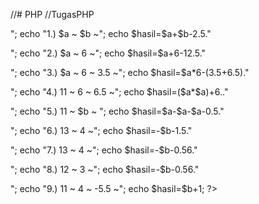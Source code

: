 //# PHP
//TugasPHP

<?php
$a=10;
$b=5;

echo "Operasi Aritmatika"."<p>";
echo "1.) $a ~ $b ~";
echo $hasil=$a+$b-2.5."<p>";

echo "2.) $a ~ 6 ~";
echo $hasil=$a+6-12.5."<p>";

echo "3.) $a ~ 6 ~ 3.5 ~";
echo $hasil=$a*6-(3.5+6.5)."<p>";

echo "4.) 11 ~ 6 ~ 6.5 ~";
echo $hasil=($a*$a)+6.."<p>";

echo "5.) 11 ~ $b ~ ";
echo $hasil=$a-$a-$a-0.5."<p>";
echo "6.) 13 ~ 4 ~";

echo $hasil=-$b-1.5."<p>";
echo "7.) 13 ~ 4 ~";

echo $hasil=-$b-0.56."<p>";
echo "8.) 12 ~ 3 ~";
echo $hasil=-$b-0.56."<p>";

echo "9.) 11 ~ 4 ~ -5.5 ~";
echo $hasil=$b+1;
?>
